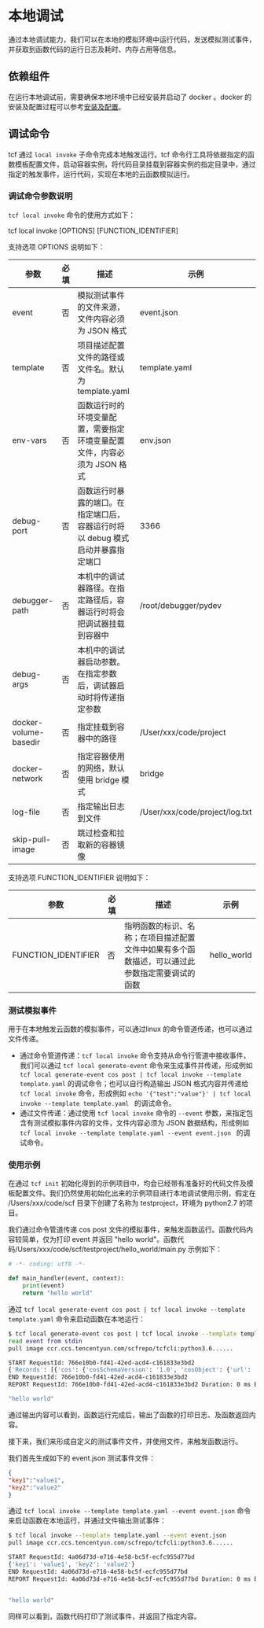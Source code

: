 # 本地调试

通过本地调试能力，我们可以在本地的模拟环境中运行代码，发送模拟测试事件，并获取到函数代码的运行日志及耗时、内存占用等信息。

## 依赖组件

在运行本地调试前，需要确保本地环境中已经安装并启动了 docker 。docker 的安装及配置过程可以参考[安装及配置]()。

## 调试命令

tcf 通过 `local invoke` 子命令完成本地触发运行。tcf 命令行工具将依据指定的函数模板配置文件，启动容器实例，将代码目录挂载到容器实例的指定目录中，通过指定的触发事件，运行代码，实现在本地的云函数模拟运行。

### 调试命令参数说明


`tcf local invoke` 命令的使用方式如下：

tcf local invoke [OPTIONS] [FUNCTION_IDENTIFIER]

支持选项 OPTIONS 说明如下：

| 参数 | 必填 | 描述 | 示例 |
| --- | --- | --- | --- |
| event | 否 | 模拟测试事件的文件来源，文件内容必须为 JSON 格式 | event.json |
| template | 否 | 项目描述配置文件的路径或文件名。默认为 template.yaml | template.yaml |
| env-vars | 否 | 函数运行时的环境变量配置，需要指定环境变量配置文件，内容必须为 JSON 格式 |  env.json |
| debug-port | 否 | 函数运行时暴露的端口。在指定端口后，容器运行时将以 debug 模式启动并暴露指定端口 |  3366 |
| debugger-path | 否 | 本机中的调试器路径。在指定路径后，容器运行时将会把调试器挂载到容器中 | /root/debugger/pydev |
| debug-args | 否 | 本机中的调试器启动参数。在指定参数后，调试器启动时将传递指定参数 |  |
| docker-volume-basedir | 否 | 指定挂载到容器中的路径 |  /User/xxx/code/project |
| docker-network | 否 | 指定容器使用的网络，默认使用 bridge 模式 |  bridge |
| log-file | 否 | 指定输出日志到文件 |  /User/xxx/code/project/log.txt |
| skip-pull-image | 否 | 跳过检查和拉取新的容器镜像 |  |

支持选项 FUNCTION_IDENTIFIER 说明如下：

| 参数 | 必填 | 描述 | 示例 |
| --- | --- | --- | --- |
| FUNCTION_IDENTIFIER | 否 | 指明函数的标识、名称；在项目描述配置文件中如果有多个函数描述，可以通过此参数指定需要调试的函数 | hello_world |


### 测试模拟事件

用于在本地触发云函数的模拟事件，可以通过linux 的命令管道传递，也可以通过文件传递。

* 通过命令管道传递：`tcf local invoke` 命令支持从命令行管道中接收事件，我们可以通过 `tcf local generate-event` 命令来生成事件并传递，形成例如 `tcf local generate-event cos post | tcf local invoke --template template.yaml` 的调试命令；也可以自行构造输出 JSON 格式内容并传递给 `tcf local invoke` 命令，形成例如 `echo '{"test":"value"}' | tcf local invoke --template template.yaml ` 的调试命令。
* 通过文件传递：通过使用 `tcf local invoke` 命令的 `--event` 参数，来指定包含有测试模拟事件内容的文件，文件内容必须为 JSON 数据结构，形成例如 `tcf local invoke --template template.yaml --event event.json ` 的调试命令。 

### 使用示例

在通过 `tcf init` 初始化得到的示例项目中，均会已经带有准备好的代码文件及模板配置文件。我们仍然使用初始化出来的示例项目进行本地调试使用示例，假定在 /Users/xxx/code/scf 目录下创建了名称为 testproject，环境为 python2.7 的项目。

我们通过命令管道传递 cos post 文件的模拟事件，来触发函数运行。函数代码内容较简单，仅为打印 event 并返回 "hello world"。函数代码/Users/xxx/code/scf/testproject/hello_world/main.py 示例如下：

```python
# -*- coding: utf8 -*-

def main_handler(event, context):
    print(event)
    return "hello world"

```

通过 `tcf local generate-event cos post | tcf local invoke --template template.yaml` 命令来启动函数在本地运行：

```bash
$ tcf local generate-event cos post | tcf local invoke --template template.yaml 
read event from stdin
pull image ccr.ccs.tencentyun.com/scfrepo/tcfcli:python3.6......

START RequestId: 766e10b0-fd41-42ed-acd4-c161833e3bd2
{'Records': [{'cos': {'cosSchemaVersion': '1.0', 'cosObject': {'url': 'http://testpic-1253970026.cos.ap-guangzhou.myqcloud.com/testfile', 'meta': {'Content-Type': '', 'x-cos-request-id': 'NWMxOWY4MGFfMjViMjU4NjRfMTUyMV8yNzhhZjM='}, 'key': '/1253970026/testpic/testfile', 'vid': '', 'size': 1029}, 'cosBucket': {'region': 'gz', 'name': 'testpic', 'appid': '1253970026'}, 'cosNotificationId': 'unkown'}, 'event': {'eventVersion': '1.0', 'eventTime': 1545205770, 'requestParameters': {'requestSourceIP': '59.37.125.38', 'requestHeaders': {'Authorization': 'q-sign-algorithm=sha1&q-ak=AKIDQm6iUh2NJ6jL41tVUis9KpY5Rgv49zyC&q-sign-time=1545205709;1545215769&q-key-time=1545205709;1545215769&q-header-list=host;x-cos-storage-class&q-url-param-list=&q-signature=098ac7dfe9cf21116f946c4b4c29001c2b449b14'}}, 'eventName': 'cos:ObjectCreated:Post', 'reqid': 179398952, 'eventSource': 'qcs::cos', 'eventQueue': 'qcs:0:lambda:cd:appid/1253970026:default.printevent.$LATEST', 'reservedInfo': ''}}]}
END RequestId: 766e10b0-fd41-42ed-acd4-c161833e3bd2
REPORT RequestId: 766e10b0-fd41-42ed-acd4-c161833e3bd2 Duration: 0 ms Billed Duration: 100 ms Memory Size: 128 MB Max Memory Used: 15 MB

"hello world"

```

通过输出内容可以看到，函数运行完成后，输出了函数的打印日志、及函数返回内容。


接下来，我们来形成自定义的测试事件文件，并使用文件，来触发函数运行。

我们首先生成如下的 event.json 测试事件文件：

```json
{
"key1":"value1",
"key2":"value2"
}
```


通过 `tcf local invoke --template template.yaml --event event.json` 命令来启动函数在本地运行，并通过文件输出测试事件：

```bash
$ tcf local invoke --template template.yaml --event event.json 
pull image ccr.ccs.tencentyun.com/scfrepo/tcfcli:python3.6......

START RequestId: 4a06d73d-e716-4e58-bc5f-ecfc955d77bd
{'key1': 'value1', 'key2': 'value2'}
END RequestId: 4a06d73d-e716-4e58-bc5f-ecfc955d77bd
REPORT RequestId: 4a06d73d-e716-4e58-bc5f-ecfc955d77bd Duration: 0 ms Billed Duration: 100 ms Memory Size: 128 MB Max Memory Used: 15 MB


"hello world"

```

同样可以看到，函数代码打印了测试事件，并返回了指定内容。



